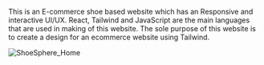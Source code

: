 This is an E-commerce shoe based website which has an Responsive and interactive UI/UX. React, Tailwind and JavaScript are the main languages that are used in making of this website. The sole purpose of this website is to create a design for an ecommerce website using Tailwind.

![ShoeSphere_Home](https://github.com/user-attachments/assets/db2dba1a-5999-4384-93a5-4c43e891a5af)
